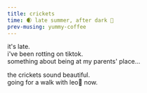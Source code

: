 ```yaml
---
title: crickets
time: 🌒 late summer, after dark 🦗
prev-musing: yummy-coffee
---
```

it's late.  
i've been rotting on tiktok.  
something about being at my parents' place...  

the crickets sound beautiful.  
going for a walk with leo🐶 now.  